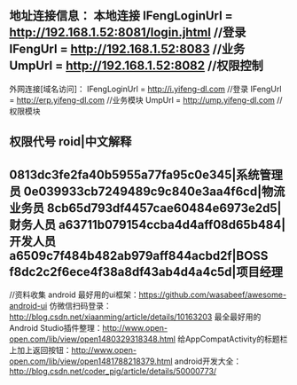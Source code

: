 地址连接信息：
本地连接
IFengLoginUrl = http://192.168.1.52:8081/login.jhtml //登录
IFengUrl = http://192.168.1.52:8083 //业务
UmpUrl = http://192.168.1.52:8082 //权限控制
-----------------------------------------------------------
外网连接[域名访问]：
IFengLoginUrl = http://i.yifeng-dl.com   //登录
IFengUrl = http://erp.yifeng-dl.com //业务模块
UmpUrl = http://ump.yifeng-dl.com //权限模块

权限代号
                            roid|中文解释
-----------------------------------------------
0813dc3fe2fa40b5955a77fa95c0e345|系统管理员
0e039933cb7249489c9c840e3aa4f6cd|物流业务员
8cb65d793df4457cae60484e6973e2d5|财务人员
a63711b079154ccba4d4aff08d65b484|开发人员
a6509c7f484b482ab979aff844acbd2f|BOSS
f8dc2c2f6ece4f38a8df43ab4d4a4c5d|项目经理
-----------------------------------------------

//资料收集
android 最好用的ui框架：https://github.com/wasabeef/awesome-android-ui
仿微信扫码登录：http://blog.csdn.net/xiaanming/article/details/10163203
最全最好用的Android Studio插件整理：http://www.open-open.com/lib/view/open1480329318348.html
给AppCompatActivity的标题栏上加上返回按钮：http://www.open-open.com/lib/view/open1481788218379.html
android开发大全：http://blog.csdn.net/coder_pig/article/details/50000773/
